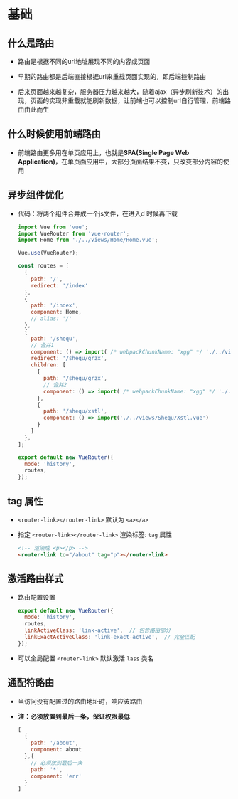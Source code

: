 # 基础

## 什么是路由

+ 路由是根据不同的url地址展现不同的内容或页面

+ 早期的路由都是后端直接根据url来重载页面实现的，即后端控制路由

+ 后来页面越来越复杂，服务器压力越来越大，随着ajax（异步刷新技术）的出现，页面的实现非重载就能刷新数据，让前端也可以控制url自行管理，前端路由由此而生

## 什么时候使用前端路由

+ 前端路由更多用在单页应用上，也就是**SPA(Single Page Web Application)**，在单页面应用中，大部分页面结果不变，只改变部分内容的使用

## 异步组件优化

+ 代码：将两个组件合并成一个js文件，在进入d 时候再下载

  ```js
  import Vue from 'vue';
  import VueRouter from 'vue-router';
  import Home from './../views/Home/Home.vue';

  Vue.use(VueRouter);

  const routes = [
    {
      path: '/',
      redirect: '/index'
    },
    {
      path: '/index',
      component: Home,
      // alias: '/'
    },
    {
      path: '/shequ',
      // 合并1
      component: () => import( /* webpackChunkName: "xgg" */ './../views/Shequ/Shequ.vue'),
      redirect: '/shequ/grzx',
      children: [
        {
          path: '/shequ/grzx',
          // 合并2
          component: () => import( /* webpackChunkName: "xgg" */ './../views/Shequ/Grzx.vue')
        },
        {
          path: '/shequ/xstl',
          component: () => import('./../views/Shequ/Xstl.vue')
        }
      ]
    },
  ];

  export default new VueRouter({
    mode: 'history',
    routes,
  });
  ```

## tag 属性

+ `<router-link></router-link>` 默认为 `<a></a>`

+ 指定 `<router-link></router-link>` 渲染标签: `tag` 属性

  ```html
  <!-- 渲染成 <p></p> -->
  <router-link to="/about" tag="p"></router-link>
  ```

## 激活路由样式

+ 路由配置设置

  ```js
  export default new VueRouter({
    mode: 'history',
    routes,
    linkActiveClass: 'link-active',  // 包含路由部分
    linkExactActiveClass: 'link-exact-active',  // 完全匹配
  });
  ```

+ 可以全局配置 `<router-link>` 默认激活 `lass` 类名

## 通配符路由

+ 当访问没有配置过的路由地址时，响应该路由

+ **注：必须放置到最后一条，保证权限最低**

  ```js
  [
    {
      path: '/about',
      component: about
    },{
      // 必须放到最后一条
      path: '*',
      component: 'err'
    }
  ]
  ```
